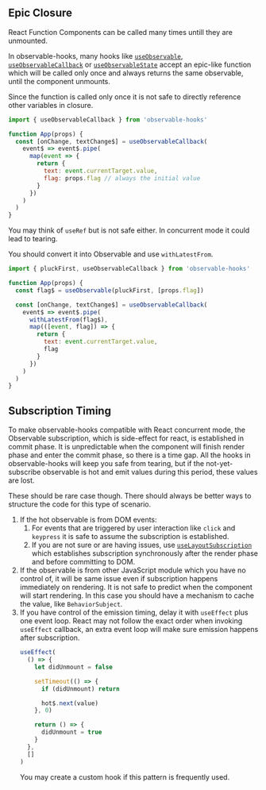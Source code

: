 ## Epic Closure

React Function Components can be called many times untill they are unmounted.

In observable-hooks, many hooks like [`useObservable`](#useobservable), [`useObservableCallback`](#useobservablecallback) or [`useObservableState`](#useobservablestate) accept an epic-like function which will be called only once and always returns the same observable, until the component unmounts.

Since the function is called only once it is not safe to directly reference other variables in closure.

```javascript
import { useObservableCallback } from 'observable-hooks'

function App(props) {
  const [onChange, textChange$] = useObservableCallback(
    event$ => event$.pipe(
      map(event => {
        return {
          text: event.currentTarget.value,
          flag: props.flag // always the initial value
        }
      })
    )
  )
}
```

You may think of `useRef` but is not safe either. In concurrent mode it could lead to tearing.

You should convert it into Observable and use `withLatestFrom`.

```javascript
import { pluckFirst, useObservableCallback } from 'observable-hooks'

function App(props) {
  const flag$ = useObservable(pluckFirst, [props.flag])

  const [onChange, textChange$] = useObservableCallback(
    event$ => event$.pipe(
      withLatestFrom(flag$),
      map(([event, flag]) => {
        return {
          text: event.currentTarget.value,
          flag
        }
      })
    )
  )
}
```

## Subscription Timing

To make observable-hooks compatible with React concurrent mode, the Observable subscription, which is side-effect for react, is established in commit phase. It is unpredictable when the component will finish render phase and enter the commit phase, so there is a time gap. All the hooks in observable-hooks will keep you safe from tearing, but if the not-yet-subscribe observable is hot and emit values during this period, these values are lost.

These should be rare case though. There should always be better ways to structure the code for this type of scenario.

1. If the hot observable is from DOM events:
   1. For events that are triggered by user interaction like `click` and `keypress` it is safe to assume the subscription is established.
   2. If you are not sure or are having issues, use [`useLayoutSubscription`][useLayoutSubscription] which establishes subscription synchronously after the render phase and before committing to DOM.
2. If the observable is from other JavaScript module which you have no control of, it will be same issue even if subscription happens immediately on rendering. It is not safe to predict when the component will start rendering. In this case you should have a mechanism to cache the value, like `BehaviorSubject`.
3. If you have control of the emission timing, delay it with `useEffect` plus one event loop. React may not follow the exact order when invoking `useEffect` callback, an extra event loop will make sure emission happens after subscription.
   ```js
   useEffect(
     () => {
       let didUnmount = false

       setTimeout(() => {
         if (didUnmount) return

         hot$.next(value)
       }, 0)

       return () => {
         didUnmount = true
       }
     },
     []
   )
   ```
   You may create a custom hook if this pattern is frequently used.


[useLayoutSubscription]: ../api/README.md#uselayoutsubscription
